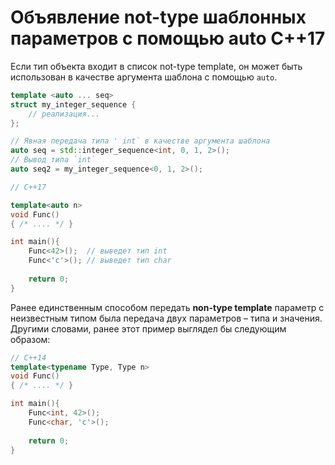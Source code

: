 # Объявление not-type шаблонных параметров с помощью auto C++17

Если тип объекта входит в список not-type template, он может быть использован в качестве аргумента шаблона с помощью `auto`.
```c++
template <auto ... seq> 
struct my_integer_sequence { 
	// реализация... 
}; 

// Явная передача типа ' int` в качестве аргумента шаблона 
auto seq = std::integer_sequence<int, 0, 1, 2>(); 
// Вывод типа `int` 
auto seq2 = my_integer_sequence<0, 1, 2>();
```

```c++
// C++17

template<auto n>
void Func() 
{ /* .... */ }

int main(){  
	Func<42>();  // выведет тип int  
	Func<'c'>(); // выведет тип char  
	
	return 0;
}
```
Ранее единственным способом передать **non-type template** параметр с неизвестным типом была передача двух параметров – типа и значения. Другими словами, ранее этот пример выглядел бы следующим образом:
```c++
// C++14
template<typename Type, Type n>
void Func() 
{ /* .... */ }

int main(){  
	Func<int, 42>();  
	Func<char, 'c'>();  
	
	return 0;
}
```
